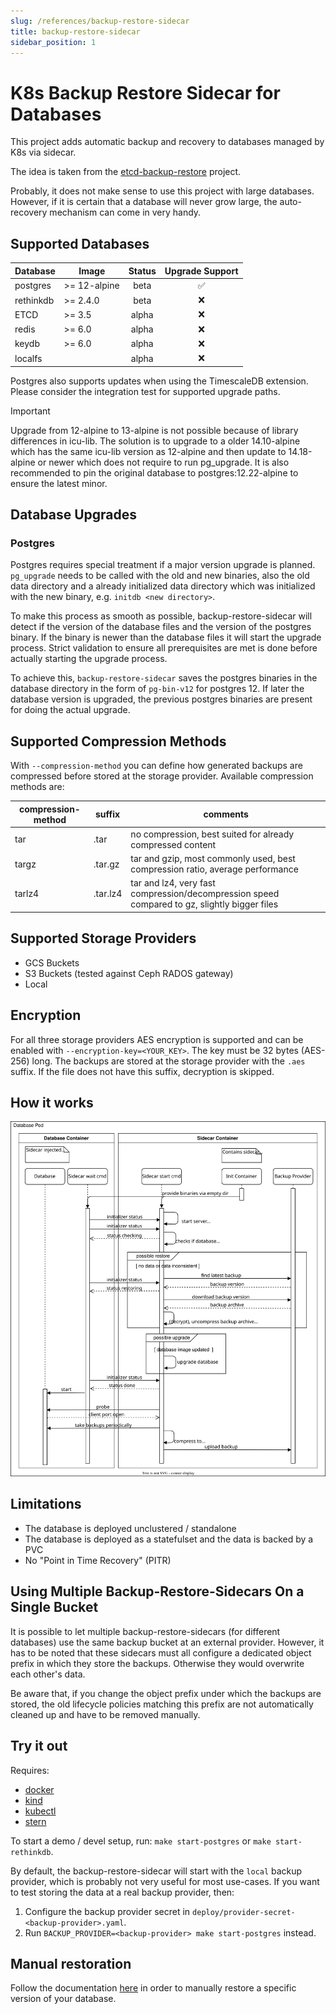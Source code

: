 ```yaml
---
slug: /references/backup-restore-sidecar
title: backup-restore-sidecar
sidebar_position: 1
---
```


# K8s Backup Restore Sidecar for Databases

This project adds automatic backup and recovery to databases managed by K8s via sidecar.

The idea is taken from the [etcd-backup-restore](https://github.com/gardener/etcd-backup-restore) project.

Probably, it does not make sense to use this project with large databases. However, if it is certain that a database will never grow large, the auto-recovery mechanism can come in very handy.

## Supported Databases

| Database    | Image        | Status | Upgrade Support |
| ----------- | ------------ | :----: | :-------------: |
| postgres    | >= 12-alpine |  beta  |       ✅        |
| rethinkdb   | >= 2.4.0     |  beta  |       ❌        |
| ETCD        | >= 3.5       | alpha  |       ❌        |
| redis       | >= 6.0       | alpha  |       ❌        |
| keydb       | >= 6.0       | alpha  |       ❌        |
| localfs     |              | alpha  |       ❌        |

Postgres also supports updates when using the TimescaleDB extension. Please consider the integration test for supported upgrade paths.

> [!IMPORTANT]
> Upgrade from 12-alpine to 13-alpine is not possible because of library differences in icu-lib.
> The solution is to upgrade to a older 14.10-alpine which has the same icu-lib version as 12-alpine
> and then update to 14.18-alpine or newer which does not require to run pg_upgrade.
> It is also recommended to pin the original database to postgres:12.22-alpine to ensure the latest minor.

## Database Upgrades

### Postgres

Postgres requires special treatment if a major version upgrade is planned. `pg_upgrade` needs to be called with the old and new binaries, also the old data directory and a already initialized data directory which was initialized with the new binary, e.g. `initdb <new directory>`.

To make this process as smooth as possible, backup-restore-sidecar will detect if the version of the database files and the version of the postgres binary. If the binary is newer than the database files it will start the upgrade process. Strict validation to ensure all prerequisites are met is done before actually starting the upgrade process.

To achieve this, `backup-restore-sidecar` saves the postgres binaries in the database directory in the form of `pg-bin-v12` for postgres 12. If later the database version is upgraded, the previous postgres binaries are present for doing the actual upgrade.

## Supported Compression Methods

With `--compression-method` you can define how generated backups are compressed before stored at the storage provider. Available compression methods are:

| compression-method | suffix   | comments                                                                                     |
|--------------------|----------|----------------------------------------------------------------------------------------------|
| tar                | .tar     | no compression, best suited for already compressed content                                   |
| targz              | .tar.gz  | tar and gzip, most commonly used, best compression ratio, average performance                |
| tarlz4             | .tar.lz4 | tar and lz4, very fast compression/decompression speed compared to gz, slightly bigger files |

## Supported Storage Providers

- GCS Buckets
- S3 Buckets (tested against Ceph RADOS gateway)
- Local

## Encryption

For all three storage providers AES encryption is supported and can be enabled with `--encryption-key=<YOUR_KEY>`.
The key must be 32 bytes (AES-256) long.
The backups are stored at the storage provider with the `.aes` suffix. If the file does not have this suffix, decryption is skipped.

## How it works

![Sequence Diagram](./assets/sequence.drawio.svg)

## Limitations

- The database is deployed unclustered / standalone
- The database is deployed as a statefulset and the data is backed by a PVC
- No "Point in Time Recovery" (PITR)

## Using Multiple Backup-Restore-Sidecars On a Single Bucket

It is possible to let multiple backup-restore-sidecars (for different databases) use the same backup bucket at an external provider. However, it has to be noted that these sidecars must all configure a dedicated object prefix in which they store the backups. Otherwise they would overwrite each other's data.

Be aware that, if you change the object prefix under which the backups are stored, the old lifecycle policies matching this prefix are not automatically cleaned up and have to be removed manually.

## Try it out

Requires:

- [docker](https://www.docker.com/)
- [kind](https://github.com/kubernetes-sigs/kind)
- [kubectl](https://kubernetes.io/docs/tasks/tools/install-kubectl/)
- [stern](https://github.com/wercker/stern)

To start a demo / devel setup, run: `make start-postgres` or `make start-rethinkdb`.

By default, the backup-restore-sidecar will start with the `local` backup provider, which is probably not very useful for most use-cases. If you want to test storing the data at a real backup provider, then:

1. Configure the backup provider secret in `deploy/provider-secret-<backup-provider>.yaml`.
2. Run `BACKUP_PROVIDER=<backup-provider> make start-postgres` instead.

## Manual restoration

Follow the documentation [here](./manual_restore.md) in order to manually restore a specific version of your database.

